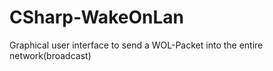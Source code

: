 CSharp-WakeOnLan
================

Graphical user interface to send a WOL-Packet into the entire network(broadcast) 
